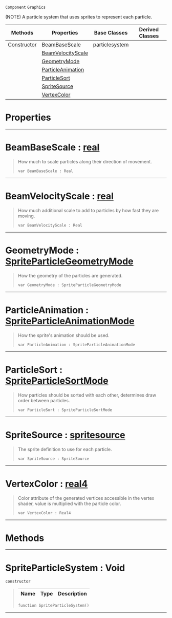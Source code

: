  `Component` `Graphics`



(NOTE) A particle system that uses sprites to represent each particle.

|Methods|Properties|Base Classes|Derived Classes|
|---|---|---|---|
|[ Constructor](https://github.com/ZilchEngine/ZilchDocs/blob/master/code_reference/class_reference/spriteparticlesystem.markdown#spriteparticlesystem-voi)|[ BeamBaseScale](https://github.com/ZilchEngine/ZilchDocs/blob/master/code_reference/class_reference/spriteparticlesystem.markdown#beambasescale-zero-engin)|[particlesystem](https://github.com/ZilchEngine/ZilchDocs/blob/master/code_reference/class_reference/particlesystem.markdown)| |
| |[ BeamVelocityScale](https://github.com/ZilchEngine/ZilchDocs/blob/master/code_reference/class_reference/spriteparticlesystem.markdown#beamvelocityscale-zero-e)| | |
| |[ GeometryMode](https://github.com/ZilchEngine/ZilchDocs/blob/master/code_reference/class_reference/spriteparticlesystem.markdown#geometrymode-zero-engine)| | |
| |[ ParticleAnimation](https://github.com/ZilchEngine/ZilchDocs/blob/master/code_reference/class_reference/spriteparticlesystem.markdown#particleanimation-zero-e)| | |
| |[ ParticleSort](https://github.com/ZilchEngine/ZilchDocs/blob/master/code_reference/class_reference/spriteparticlesystem.markdown#particlesort-zero-engine)| | |
| |[ SpriteSource](https://github.com/ZilchEngine/ZilchDocs/blob/master/code_reference/class_reference/spriteparticlesystem.markdown#spritesource-zero-engine)| | |
| |[ VertexColor](https://github.com/ZilchEngine/ZilchDocs/blob/master/code_reference/class_reference/spriteparticlesystem.markdown#vertexcolor-zero-engine)| | |


 #  Properties


---  
 #  BeamBaseScale : [real](https://github.com/ZilchEngine/ZilchDocs/blob/master/code_reference/nada_base_types/real.markdown)

> How much to scale particles along their direction of movement.
> ``` lang=cpp, name=Nada
> var BeamBaseScale : Real


---  
 #  BeamVelocityScale : [real](https://github.com/ZilchEngine/ZilchDocs/blob/master/code_reference/nada_base_types/real.markdown)

> How much additional scale to add to particles by how fast they are moving.
> ``` lang=cpp, name=Nada
> var BeamVelocityScale : Real


---  
 #  GeometryMode : [SpriteParticleGeometryMode](https://github.com/ZilchEngine/ZilchDocs/blob/master/code_reference/enum_reference.markdown#spriteparticlegeometrymode)

> How the geometry of the particles are generated.
> ``` lang=cpp, name=Nada
> var GeometryMode : SpriteParticleGeometryMode


---  
 #  ParticleAnimation : [SpriteParticleAnimationMode](https://github.com/ZilchEngine/ZilchDocs/blob/master/code_reference/enum_reference.markdown#spriteparticleanimationmode)

> How the sprite's animation should be used.
> ``` lang=cpp, name=Nada
> var ParticleAnimation : SpriteParticleAnimationMode


---  
 #  ParticleSort : [SpriteParticleSortMode](https://github.com/ZilchEngine/ZilchDocs/blob/master/code_reference/enum_reference.markdown#spriteparticlesortmode)

> How particles should be sorted with each other, determines draw order between particles.
> ``` lang=cpp, name=Nada
> var ParticleSort : SpriteParticleSortMode


---  
 #  SpriteSource : [spritesource](https://github.com/ZilchEngine/ZilchDocs/blob/master/code_reference/class_reference/spritesource.markdown)

> The sprite definition to use for each particle.
> ``` lang=cpp, name=Nada
> var SpriteSource : SpriteSource


---  
 #  VertexColor : [real4](https://github.com/ZilchEngine/ZilchDocs/blob/master/code_reference/nada_base_types/real4.markdown)

> Color attribute of the generated vertices accessible in the vertex shader, value is multiplied with the particle color.
> ``` lang=cpp, name=Nada
> var VertexColor : Real4


---  
 #  Methods


---  
 #  SpriteParticleSystem : Void

 `constructor`

> 
> |Name|Type|Description|
> |---|---|---|
> ``` lang=cpp, name=Nada
> function SpriteParticleSystem()
> ``` 


---  
 

 